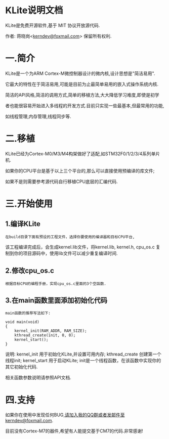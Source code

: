 KLite说明文档
=====================
KLite是免费开源软件,基于 MIT 协议开放源代码.

作者: 蒋晓岗\<kerndev@foxmail.com> 保留所有权利.

# 一.简介
KLite是一个为ARM Cortex-M微控制器设计的微内核,设计思想是"简洁易用".

它最大的特性在于简洁易用,可能是目前为止最简单易用的嵌入式操作系统内核.

简洁的API风格,简洁的调用方式,简单的移植方法,大大降低学习难度,即使是初学

者也能很容易开始进入多线程的开发方式.目前只实现一些最基本,但最常用的功能,

如线程管理,内存管理,线程同步等.

# 二.移植
KLite已经为Cortex-M0/M3/M4构架做好了适配,如STM32F0/1/2/3/4系列单片机.

如果你的CPU平台是基于以上三个平台的,那么可以直接使用预编译的库文件;

如果不是则需要参考源代码自行移植CPU底层的汇编代码.


# 三.开始使用
## 1.编译KLite
	在build目录下面有预设的工程文件，选择你要使用的编译器和目标CPU平台,
该工程编译完成后，会生成kernel.lib文件，将kernel.lib, kernel.h, cpu_os.c
复制到你的项目源码中，使用lib文件可以减少重复编译时间.

## 2.修改cpu_os.c
	根据目标CPU的编程手册，实现cpu_os.c里面的3个空函数.

## 3.在main函数里面添加初始化代码
	main函数的推荐写法如下:
```
void main(void)
{
	kernel_init(RAM_ADDR, RAM_SIZE);
	kthread_create(init, 0, 0);
	kernel_start();
}
```
说明:
kernel_init 用于初始化KLite,并设置可用内存;
kthread_create 创建第一个线程init;
kernel_start 用于启动KLite;
init是一个线程函数，在该函数中实现你的其它初始化代码.

相关函数参数说明请参照API文档.

# 四.支持
如果你在使用中发现任何BUG,请加入我的QQ群或者发邮件至kerndev@foxmail.com.

目前没有Cortex-M7的器件,希望有人能提交基于CM7的代码.非常感谢!

